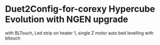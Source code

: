# Duet2Config-for-corexy Hypercube Evolution with NGEN upgrade
with BLTouch, Led strip on heater 1, single Z motor
auto bed levelling with bltouch
